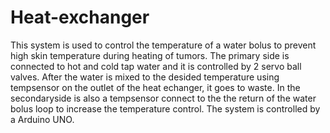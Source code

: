 # Heat-exchanger

This system is used to control the temperature of a water bolus to prevent high skin temperature during 
heating of tumors.
The primary side is connected to hot and cold tap water and it is controlled by 2 servo ball valves.
After the water is mixed to the desided temperature using tempsensor on the outlet of the heat echanger, it goes to waste.
In the secondaryside is also a tempsensor connect to the 
the return of the water bolus loop to increase the temperature control.
The system is controlled by a Arduino UNO.
